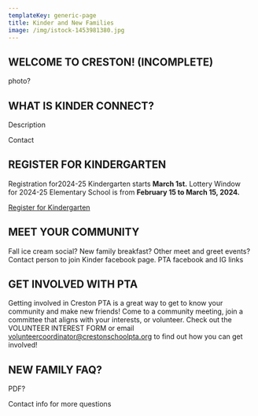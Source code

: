 ```yaml
---
templateKey: generic-page
title: Kinder and New Families
image: /img/istock-1453981380.jpg
---
```

## WELCOME TO CRESTON! (INCOMPLETE)

photo?

## WHAT IS KINDER CONNECT?

Description

Contact

## REGISTER FOR KINDERGARTEN

Registration for2024-25 Kindergarten starts **March 1st.** Lottery Window for 2024-25 Elementary School is from **February 15 to March 15, 2024.**   

[Register for Kindergarten](https://www.pps.net/kinderenroll)

## MEET YOUR COMMUNITY

Fall ice cream social? New family breakfast? Other meet and greet events? Contact person to join Kinder facebook page. PTA facebook and IG links

## GET INVOLVED WITH PTA

Getting involved in Creston PTA is a great way to get to know your community and make new friends! Come to a community meeting, join a committee that aligns with your interests, or volunteer. Check out the VOLUNTEER INTEREST FORM or email volunteercoordinator@crestonschoolpta.org to find out how you can get involved!

## NEW FAMILY FAQ?

PDF?

Contact info for more questions